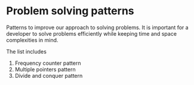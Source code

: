 # Problem solving patterns
Patterns to improve our approach to solving problems. It is important for a developer to solve problems efficiently while keeping time and space complexities in mind.

The list includes

1. Frequency counter pattern
2. Multiple pointers pattern
3. Divide and conquer pattern
